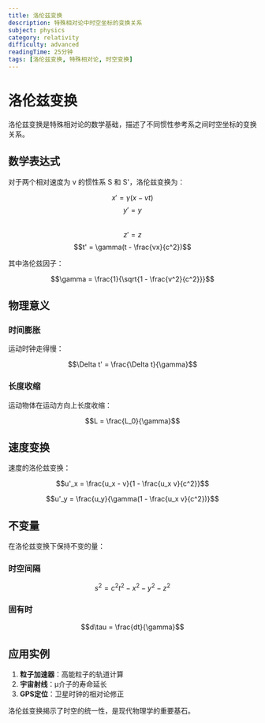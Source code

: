 ```yaml
---
title: 洛伦兹变换
description: 特殊相对论中时空坐标的变换关系
subject: physics
category: relativity
difficulty: advanced
readingTime: 25分钟
tags: [洛伦兹变换, 特殊相对论, 时空变换]
---
```


# 洛伦兹变换

洛伦兹变换是特殊相对论的数学基础，描述了不同惯性参考系之间时空坐标的变换关系。

## 数学表达式

对于两个相对速度为 v 的惯性系 S 和 S'，洛伦兹变换为：

$$x' = \gamma(x - vt)$$
$$y' = y$$  
$$z' = z$$
$$t' = \gamma(t - \frac{vx}{c^2})$$

其中洛伦兹因子：

$$\gamma = \frac{1}{\sqrt{1 - \frac{v^2}{c^2}}}$$

## 物理意义

### 时间膨胀
运动时钟走得慢：

$$\Delta t' = \frac{\Delta t}{\gamma}$$

### 长度收缩  
运动物体在运动方向上长度收缩：

$$L = \frac{L_0}{\gamma}$$

## 速度变换

速度的洛伦兹变换：

$$u'_x = \frac{u_x - v}{1 - \frac{u_x v}{c^2}}$$

$$u'_y = \frac{u_y}{\gamma(1 - \frac{u_x v}{c^2})}$$

## 不变量

在洛伦兹变换下保持不变的量：

### 时空间隔
$$s^2 = c^2t^2 - x^2 - y^2 - z^2$$

### 固有时
$$d\tau = \frac{dt}{\gamma}$$

## 应用实例

1. **粒子加速器**：高能粒子的轨道计算
2. **宇宙射线**：μ介子的寿命延长
3. **GPS定位**：卫星时钟的相对论修正

洛伦兹变换揭示了时空的统一性，是现代物理学的重要基石。
